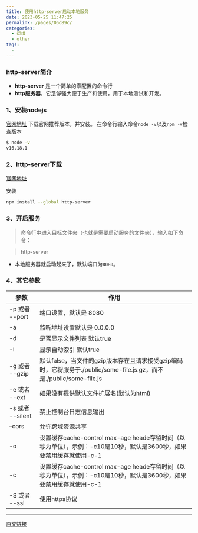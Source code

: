 ```yaml
---
title: 使用http-server启动本地服务
date: 2023-05-25 11:47:25
permalink: /pages/06d89c/
categories:
  - 运维
  - other
tags:
  - 
---
```


### http-server简介

- **http-server** 是一个简单的零配置的命令行
- **http服务器**，它足够强大便于生产和使用，用于本地测试和开发。

### 1、安装nodejs

[官网地址](https://nodejs.org/) 下载官网推荐版本，并安装。 在命令行输入命令`node -v`以及`npm -v`检查版本

```bash
$ node -v
v16.18.1

```

### 2、http-server下载

[官网地址](https://github.com/http-party/http-server)

安装

```bash
npm install --global http-server
```

### 3、开启服务

> 命令行中进入目标文件夹（也就是需要启动服务的文件夹），输入如下命令：

> http-server

- 本地服务器就启动起来了，默认端口为`8080`。

### 4、其它参数

| 参数             | 作用                                                                                      |
| -------------- | --------------------------------------------------------------------------------------- |
| -p 或者 --port   | 端口设置，默认是 8080                                                                           |
| -a             | 监听地址设置默认是 0.0.0.0                                                                       |
| -d             | 是否显示文件列表 默认true                                                                         |
| -i             | 显示自动索引 默认true                                                                           |
| -g 或者 --gzip   | 默认false，当文件的gzip版本存在且请求接受gzip编码时，它将服务于./public/some-file.js.gz，而不是./public/some-file.js |
| -e 或者 --ext    | 如果没有提供默认文件扩展名(默认为html)                                                                  |
| -s 或者 --silent | 禁止控制台日志信息输出                                                                             |
| –cors          | 允许跨域资源共享                                                                                |
| -o             | 设置缓存cache-control max-age heade存留时间（以秒为单位），示例：-c10是10秒，默认是3600秒，如果要禁用缓存就使用-c-1          |
| -c             | 设置缓存cache-control max-age heade存留时间（以秒为单位），示例：-c10是10秒，默认是3600秒，如果要禁用缓存就使用-c-1          |
| -S 或者 --ssl    | 使用https协议                                                                               |

---

[原文链接](https://juejin.cn/post/6844903946444603400)

